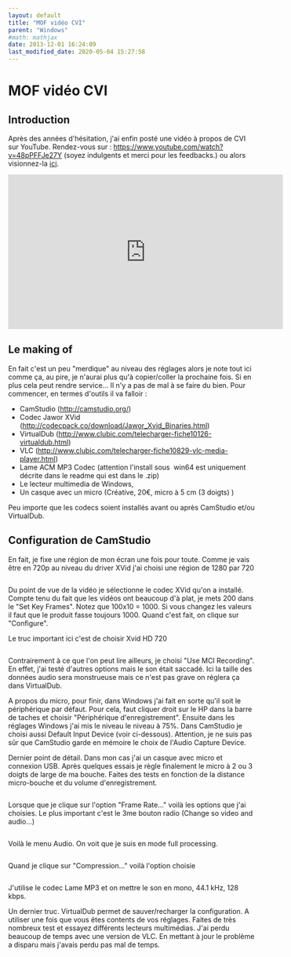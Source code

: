 ```yaml
---
layout: default
title: "MOF vidéo CVI"
parent: "Windows"
#math: mathjax
date: 2013-12-01 16:24:09
last_modified_date: 2020-05-04 15:27:58
---
```


# MOF vidéo CVI

## Introduction

Après des années d'hésitation, j'ai enfin posté une vidéo à propos de CVI sur YouTube. Rendez-vous sur : <https://www.youtube.com/watch?v=48pPFFJe27Y> (soyez indulgents et merci pour les feedbacks.) ou alors visionnez-la [ici](https://www.youtube.com/watch?v=48pPFFJe27Y).

<div align="center">
<iframe width="560" height="315" src="https://www.youtube.com/embed/48pPFFJe27Y?si=xBxnwDFUUDZa7Xz2" title="YouTube video player" frameborder="0" allow="accelerometer; autoplay; clipboard-write; encrypted-media; gyroscope; picture-in-picture; web-share" referrerpolicy="strict-origin-when-cross-origin" allowfullscreen></iframe>
</div>



## Le making of

En fait c'est un peu "merdique" au niveau des réglages alors je note tout ici comme ça, au pire, je n'aurai plus qu'à copier/coller la prochaine fois. Si en plus cela peut rendre service... Il n'y a pas de mal à se faire du bien. Pour commencer, en termes d'outils il va falloir :

* CamStudio (<http://camstudio.org/>)
* Codec Jawor XVid (<http://codecpack.co/download/Jawor_Xvid_Binaries.html>)
* VirtualDub (<http://www.clubic.com/telecharger-fiche10126-virtualdub.html>)
* VLC (<http://www.clubic.com/telecharger-fiche10829-vlc-media-player.html>)
* Lame ACM MP3 Codec (attention l'install sous  win64 est uniquement décrite dans le readme qui est dans le .zip)
* Le lecteur multimedia de Windows,
* Un casque avec un micro (Créative, 20€, micro à 5 cm (3 doigts) )

Peu importe que les codecs soient installés avant ou après CamStudio et/ou VirtualDub.




## Configuration de CamStudio

En fait, je fixe une région de mon écran une fois pour toute. Comme je vais être en 720p au niveau du driver XVid j'ai choisi une région de 1280 par 720

<div align="center">
<img src="./assets/camstudio-region.webp" alt="" loading="lazy"/>
</div>

<div align="center">
<img src="./assets/camstudio-vdeo1.webp" alt="" loading="lazy"/>
</div>


Du point de vue de la vidéo je sélectionne le codec XVid qu'on a installé. Compte tenu du fait que les vidéos ont beaucoup d'à plat, je mets 200 dans le "Set Key Frames". Notez que 100x10 = 1000. Si vous changez les valeurs il faut que le produit fasse toujours 1000. Quand c'est fait, on clique sur "Configure".

Le truc important ici c'est de choisir Xvid HD 720

<div align="center">
<img src="./assets/camstudio-vdeo2.webp" alt="" loading="lazy"/>
</div>


Contrairement à ce que l'on peut lire ailleurs, je choisi "Use MCI Recording". En effet, j'ai testé d'autres options mais le son était saccadé. Ici la taille des données audio sera monstrueuse mais ce n'est pas grave on réglera ça dans VirtualDub.

A propos du micro, pour finir, dans Windows j'ai fait en sorte qu'il soit le périphérique par défaut. Pour cela, faut cliquer droit sur le HP dans la barre de taches et choisir "Périphérique d'enregistrement". Ensuite dans les réglages Windows j'ai mis le niveau le niveau à 75%. Dans CamStudio je choisi aussi Default Input Device (voir ci-dessous). Attention, je ne suis pas sûr que CamStudio garde en mémoire le choix de l'Audio Capture Device.

Dernier point de détail. Dans mon cas j'ai un casque avec micro et connexion USB. Après quelques essais je règle finalement le micro à 2 ou 3 doigts de large de ma bouche. Faites des tests en fonction de la distance micro-bouche et du volume d'enregistrement.

<div align="center">
<img src="./assets/Virtualdub-video1.webp" alt="" loading="lazy"/>
</div>


Lorsque que je clique sur l'option "Frame Rate..." voilà les options que j'ai choisies. Le plus important c'est le 3me bouton radio (Change so video and audio...)

<div align="center">
<img src="./assets/Virtualdub-video2.webp" alt="" loading="lazy"/>
</div>


Voilà le menu Audio. On voit que je suis en mode full processing.

<div align="center">
<img src="./assets/Virtualdub-audio1.webp" alt="" loading="lazy"/>
</div>


Quand je clique sur "Compression..." voilà l'option choisie

<div align="center">
<img src="./assets/Virtualdub-audio2.webp" alt="" loading="lazy"/>
</div>


J'utilise le codec Lame MP3 et on mettre le son en mono, 44.1 kHz, 128 kbps.

Un dernier truc. VirtualDub permet de sauver/recharger la configuration. A utiliser une fois que vous êtes contents de vos réglages. Faites de très nombreux test et essayez différents lecteurs multimédias. J'ai perdu beaucoup de temps avec une version de VLC. En mettant à jour le problème a disparu mais j'avais perdu pas mal de temps.

<div align="center">
<img src="./assets/Virtualdub-config1.webp" alt="" loading="lazy"/>
</div>
